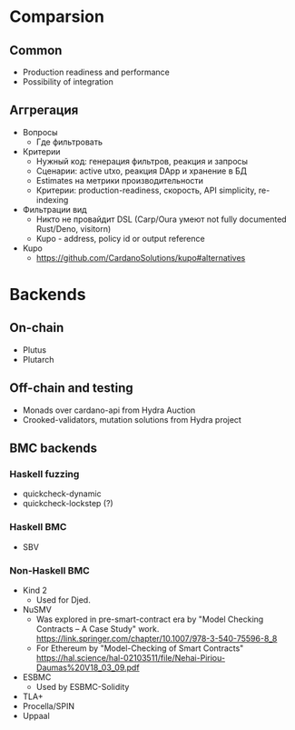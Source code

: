 # Comparsion

## Common

* Production readiness and performance
* Possibility of integration

## Аггрегация

* Вопросы
    * Где фильтровать
* Критерии
    * Нужный код: генерация фильтров, реакция и запросы
    * Сценарии: active utxo, реакция DApp и хранение в БД
    * Estimates на метрики производительности
    * Критерии: production-readiness, скорость, API simplicity, re-indexing
* Фильтрации вид
    * Никто не провайдит DSL (Carp/Oura умеют not fully documented Rust/Deno, visitorn)
    * Kupo - address, policy id or output reference
* Kupo
    * https://github.com/CardanoSolutions/kupo#alternatives

# Backends

## On-chain

* Plutus
* Plutarch

## Off-chain and testing

* Monads over cardano-api from Hydra Auction
* Crooked-validators, mutation solutions from Hydra project

## BMC backends

### Haskell fuzzing

* quickcheck-dynamic
* quickcheck-lockstep (?)

### Haskell BMC

* SBV

### Non-Haskell BMC

* Kind 2
    * Used for Djed.
* NuSMV
    * Was explored in pre-smart-contract era by
    "Model Checking Contracts – A Case Study" work.
    https://link.springer.com/chapter/10.1007/978-3-540-75596-8_8
    * For Ethereum by "Model-Checking of Smart Contracts"
    https://hal.science/hal-02103511/file/Nehai-Piriou-Daumas%20V18_03_09.pdf
* ESBMC
    * Used by ESBMC-Solidity
* TLA+
* Procella/SPIN
* Uppaal

